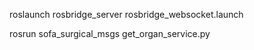 roslaunch rosbridge_server rosbridge_websocket.launch

rosrun sofa_surgical_msgs get_organ_service.py
